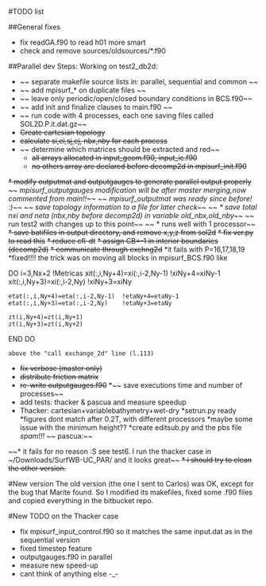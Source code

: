 #TODO list

##General fixes
* fix readGA.f90 to read h01 more smart
* check and remove sources/oldsources/*.f90

##Parallel dev
Steps:
Working on test2_db2d:

* ~~ separate makefile source lists in: parallel, sequential and common ~~
* ~~ add mpisurf_* on duplicate files ~~
* ~~ leave only periodic/open/closed boundary conditions in BCS.f90~~
* ~~ add init and finalize clauses to main.f90 ~~
* ~~ run code with 4 processes, each one saving files called SOL2D.P.it.dat.gz~~
* ~~Create cartesian topology~~
* ~~calculate si,ei,sj,ej, nbx,nby for each process~~
* ~~ determine which matrices should be extracted and red~~
    * ~~all arrays allocated in input_geom.f90, input_ic.f90~~
    * ~~no others array are declared before decomp2d in mpisurf_init.f90~~
  
~~* modify outputmat and outputgauges to generate parallel output properly~~
~~    *mpisurf_outputgauges modification will be after master merging,now commented from main!!~~
~~    *mpisurf_outputmat was ready since before! :)~~
~~* save topology information to a file for later check~~
~~    * save total nxi and neta (nbx,nby before decomp2d) in variable old_nbx,old_nby~~
~~* run test2 with changes up to this point~~
~~    * runs well with 1 processor~~
~~* save batifiles in output directory, and remove x,y,z from sol2d~~
~~* fix ver.py to read this~~
~~* reduce cfl-dt~~
~~* assign CB=-1 in interior boundaries (decomp2d)~~
~~* communicate through exchng2d~~
    *it fails with P=16,17,18,19
    *fixed!!!! the trick was on moving all blocks in mpisurf_BCS.f90 like
    
  DO i=3,Nx+2
    !Metricas
    xit(:,i,Ny+4)=xi(:,i-2,Ny-1)	!xiNy+4=xiNy-1
    xit(:,i,Ny+3)=xi(:,i-2,Ny)	!xiNy+3=xiNy

    etat(:,i,Ny+4)=eta(:,i-2,Ny-1)	!etaNy+4=etaNy-1
    etat(:,i,Ny+3)=eta(:,i-2,Ny)	!etaNy+3=etaNy

    zt(i,Ny+4)=zt(i,Ny+1)
    zt(i,Ny+3)=zt(i,Ny+2)
  END DO  
  
    above the "call exchange_2d" line (l.113)
* ~~fix verbose (master only)~~
* ~~distribute friction matrix~~
* ~~re-write outputgauges.f90~~
*~~ save executions time and number of processes~~
* add tests: thacker & pascua  and measure speedup
* Thacker: cartesian+variablebathymetry+wet-dry
    *setrun.py ready
    *figures dont match after 0.2T, with different processors
    *maybe some issue with the minimum height??
    *create editsub.py and the pbs file
    *spam!!!
~~* pascua:~~

~~* it fails for no reason :S see test6. I run the thacker case in ~/Downloads/SurfWB-UC_PAR/ and it looks great~~
~~* i should try to clean the other version.~~

#New version
The old version (the one I sent to Carlos) was OK, except for the bug that Marite found.
So I modified its makefiles, fixed some .f90 files and copied everything in the bitbucket repo.

#New TODO
on the Thacker case
* fix mpisurf_input_control.f90 so it matches the same input.dat as in the sequential version
* fixed timestep feature
* outputgauges.f90 in parallel
* measure new speed-up
* cant think of anything else -_-

